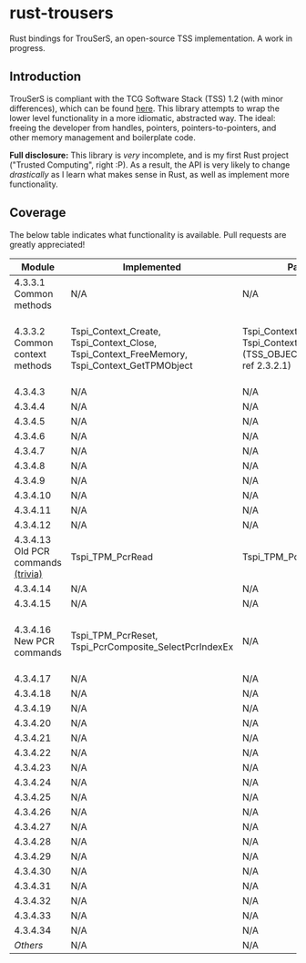 # rust-trousers

Rust bindings for TrouSerS, an open-source TSS implementation.
A work in progress.

## Introduction

TrouSerS is compliant with the TCG Software Stack (TSS) 1.2 (with minor
differences), which can be found [here](https://www.trustedcomputinggroup.org/resources/tcg_software_stack_tss_specification).
This library attempts to wrap the lower level functionality in a more idiomatic,
abstracted way. The ideal: freeing the developer from handles, pointers,
pointers-to-pointers, and other memory management and boilerplate code.

**Full disclosure:** This library is *very* incomplete, and is my first Rust
project ("Trusted Computing", right :P). As a result, the API is very likely to
change *drastically* as I learn what makes sense in Rust, as well as implement
more functionality.

## Coverage

The below table indicates what functionality is available. Pull requests are
greatly appreciated!

Module | Implemented | Partial | Missing
-------|-------------|---------|--------
4.3.3.1 Common methods | N/A | N/A | All
4.3.3.2 Common context methods | Tspi_Context_Create, Tspi_Context_Close, Tspi_Context_FreeMemory, Tspi_Context_GetTPMObject | Tspi_Context_Connect, Tspi_Context_CreateObject (TSS_OBJECT_TYPE_PCRS, ref 2.3.2.1) | Tspi_SetAttribUint32, Tspi_GetAttribUint32, Tspi_SetAttribData, Tspi_GetAttribData, Tspi_Context_GetDefaultPolicy, Tspi_Context_CloseObject, Tspi_Context_GetCapability
4.3.4.3 | N/A | N/A | All
4.3.4.4 | N/A | N/A | All
4.3.4.5 | N/A | N/A | All
4.3.4.6 | N/A | N/A | All
4.3.4.7 | N/A | N/A | All
4.3.4.8 | N/A | N/A | All
4.3.4.9 | N/A | N/A | All
4.3.4.10 | N/A | N/A | All
4.3.4.11 | N/A | N/A | All
4.3.4.12 | N/A | N/A | All
4.3.4.13 Old PCR commands [(trivia)][1] | Tspi_TPM_PcrRead | Tspi_TPM_PcrExtend | Tspi_TPM_GetEvent, Tspi_TPM_GetEvents, Tspi_TPM_GetEventLog, Tspi_TPM_Quote
4.3.4.14 | N/A | N/A | All
4.3.4.15 | N/A | N/A | All
4.3.4.16 New PCR commands | Tspi_TPM_PcrReset, Tspi_PcrComposite_SelectPcrIndexEx | N/A | Tspi_Data_Seal, Tspi_Data_SealX, Tspi_TPM_Quote2, Tspi_PcrComposite_SetPcrLocality, Tspi_PcrComposite_GetPcrLocality, Tspi_PcrComposite_GetCompositeHash
4.3.4.17 | N/A | N/A | All
4.3.4.18 | N/A | N/A | All
4.3.4.19 | N/A | N/A | All
4.3.4.20 | N/A | N/A | All
4.3.4.21 | N/A | N/A | All
4.3.4.22 | N/A | N/A | All
4.3.4.23 | N/A | N/A | All
4.3.4.24 | N/A | N/A | All
4.3.4.25 | N/A | N/A | All
4.3.4.26 | N/A | N/A | All
4.3.4.27 | N/A | N/A | All
4.3.4.28 | N/A | N/A | All
4.3.4.29 | N/A | N/A | All
4.3.4.30 | N/A | N/A | All
4.3.4.31 | N/A | N/A | All
4.3.4.32 | N/A | N/A | All
4.3.4.33 | N/A | N/A | All
4.3.4.34 | N/A | N/A | All
*Others* | N/A | N/A | All

[1]: http://sourceforge.net/p/trousers/mailman/message/18846127/

